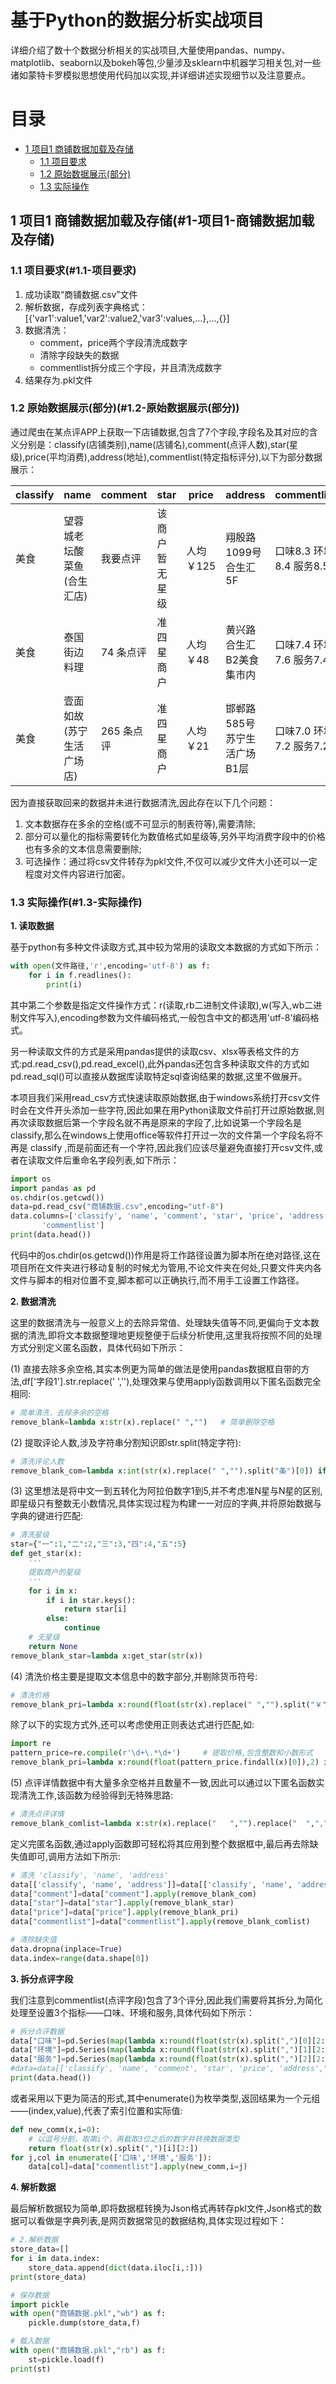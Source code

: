 # 基于Python的数据分析实战项目
详细介绍了数十个数据分析相关的实战项目,大量使用pandas、numpy、matplotlib、seaborn以及bokeh等包,少量涉及sklearn中机器学习相关包,对一些诸如蒙特卡罗模拟思想使用代码加以实现,并详细讲述实现细节以及注意要点。
# 目录

* [1 项目1 商铺数据加载及存储](#1-项目1-商铺数据加载及存储)
   * [1.1 项目要求](#1.1-项目要求)
   * [1.2 原始数据展示(部分)](#1.2-原始数据展示(部分))
   * [1.3 实际操作](#1.3-实际操作)

## 1 项目1 商铺数据加载及存储(#1-项目1-商铺数据加载及存储)

### 1.1 项目要求(#1.1-项目要求)
1. 成功读取“商铺数据.csv”文件
2. 解析数据，存成列表字典格式：[{'var1':value1,'var2':value2,'var3':values,...},...,{}]
3. 数据清洗：
    * comment，price两个字段清洗成数字
    * 清除字段缺失的数据
    * commentlist拆分成三个字段，并且清洗成数字
4. 结果存为.pkl文件

### 1.2 原始数据展示(部分)(#1.2-原始数据展示(部分))
通过爬虫在某点评APP上获取一下店铺数据,包含了7个字段,字段名及其对应的含义分别是：classify(店铺类别),name(店铺名),comment(点评人数),star(星级),price(平均消费),address(地址),commentlist(特定指标评分),以下为部分数据展示：

classify | name | comment | star | price | address | commentlist
----- | ----- | ----- | ----- | ----- | ----- | -----
美食 | 望蓉城老坛酸菜鱼(合生汇店)	| 我要点评 | 该商户暂无星级 | 人均 ￥125 | 翔殷路1099号合生汇5F |	口味8.3 环境8.4 服务8.5
美食 | 泰国街边料理 | 74 条点评 | 准四星商户 | 人均 ￥48 | 黄兴路合生汇B2美食集市内 | 口味7.4 环境7.6 服务7.4
美食 | 壹面如故(苏宁生活广场店) | 265 条点评 | 准四星商户 | 人均 ￥21 | 邯郸路585号苏宁生活广场B1层 | 口味7.0 环境7.2 服务7.2

因为直接获取回来的数据并未进行数据清洗,因此存在以下几个问题：
1. 文本数据存在多余的空格(或不可显示的制表符等),需要清除;
2. 部分可以量化的指标需要转化为数值格式如星级等,另外平均消费字段中的价格也有多余的文本信息需要删除;
3. 可选操作：通过将csv文件转存为pkl文件,不仅可以减少文件大小还可以一定程度对文件内容进行加密。

### 1.3 实际操作(#1.3-实际操作)

**1. 读取数据**

基于python有多种文件读取方式,其中较为常用的读取文本数据的方式如下所示：
```python
with open(文件路径,'r',encoding='utf-8') as f:
    for i in f.readlines():
        print(i)
```
其中第二个参数是指定文件操作方式：r(读取,rb二进制文件读取),w(写入,wb二进制文件写入),encoding参数为文件编码格式,一般包含中文的都选用'utf-8'编码格式。

另一种读取文件的方式是采用pandas提供的读取csv、xlsx等表格文件的方式:pd.read_csv(),pd.read_excel(),此外pandas还包含多种读取文件的方式如pd.read_sql()可以直接从数据库读取特定sql查询结果的数据,这里不做展开。

本项目我们采用read_csv方式快速读取原始数据,由于windows系统打开csv文件时会在文件开头添加一些字符,因此如果在用Python读取文件前打开过原始数据,则再次读取数据后第一个字段名就不再是原来的字段了,比如说第一个字段名是classify,那么在windows上使用office等软件打开过一次的文件第一个字段名将不再是 classify
,而是前面还有一个字符,因此我们应该尽量避免直接打开csv文件,或者在读取文件后重命名字段列表,如下所示：

```python
import os
import pandas as pd
os.chdir(os.getcwd())
data=pd.read_csv("商铺数据.csv",encoding="utf-8")
data.columns=['classify', 'name', 'comment', 'star', 'price', 'address',
       'commentlist']
print(data.head())
```
代码中的os.chdir(os.getcwd())作用是将工作路径设置为脚本所在绝对路径,这在项目所在文件夹进行移动复制的时候尤为管用,不论文件夹在何处,只要文件夹内各文件与脚本的相对位置不变,脚本都可以正确执行,而不用手工设置工作路径。

**2. 数据清洗**

这里的数据清洗与一般意义上的去除异常值、处理缺失值等不同,更偏向于文本数据的清洗,即将文本数据整理地更规整便于后续分析使用,这里我将按照不同的处理方式分别定义匿名函数，具体代码如下所示：

(1) 直接去除多余空格,其实本例更为简单的做法是使用pandas数据框自带的方法,df['字段1'].str.replace(' ',''),处理效果与使用apply函数调用以下匿名函数完全相同:
```python
# 简单清洗，去除多余的空格
remove_blank=lambda x:str(x).replace(" ","")   # 简单删除空格
```
(2) 提取评论人数,涉及字符串分割知识即str.split(特定字符):
```python
# 清洗评论人数
remove_blank_com=lambda x:int(str(x).replace(" ","").split("条")[0]) if "条" in str(x) else None     # 提取评论人数
```
(3) 这里想法是将中文一到五转化为阿拉伯数字1到5,并不考虑准N星与N星的区别,即星级只有整数无小数情况,具体实现过程为构建一一对应的字典,并将原始数据与字典的键进行匹配:
```python
# 清洗星级
star={"一":1,"二":2,"三":3,"四":4,"五":5}
def get_star(x):
    '''
    提取商户的星级
    '''
    for i in x:
        if i in star.keys():
            return star[i]
        else:
            continue
    # 无星级
    return None
remove_blank_star=lambda x:get_star(str(x))
```
(4) 清洗价格主要是提取文本信息中的数字部分,并剔除货币符号:
```python
# 清洗价格
remove_blank_pri=lambda x:round(float(str(x).replace(" ","").split("￥")[1]),2) if "￥" in str(x) else None   # 提取价钱
```
除了以下的实现方式外,还可以考虑使用正则表达式进行匹配,如:
```python
import re
pattern_price=re.compile(r'\d+\.*\d+')     # 提取价格,包含整数和小数形式
remove_blank_pri=lambda x:round(float(pattern_price.findall(x)[0]),2) if pattern_price.findall(x) else None   # 提取价钱
```
(5) 点评详情数据中有大量多余空格并且数量不一致,因此可以通过以下匿名函数实现清洗工作,该函数为经验得到无特殊思路:
```python
# 清洗点评详情
remove_blank_comlist=lambda x:str(x).replace("   ","").replace("  ",",").replace(",,",",")
```
定义完匿名函数,通过apply函数即可轻松将其应用到整个数据框中,最后再去除缺失值即可,调用方法如下所示:
```python
# 清洗 'classify', 'name', 'address'
data[['classify', 'name', 'address']]=data[['classify', 'name', 'address']].applymap(remove_blank)
data["comment"]=data["comment"].apply(remove_blank_com)
data["star"]=data["star"].apply(remove_blank_star)
data["price"]=data["price"].apply(remove_blank_pri)
data["commentlist"]=data["commentlist"].apply(remove_blank_comlist)

# 清除缺失值
data.dropna(inplace=True)
data.index=range(data.shape[0])
```

**3. 拆分点评字段**

我们注意到commentlist(点评字段)包含了3个评分,因此我们需要将其拆分,为简化处理至设置3个指标——口味、环境和服务,具体代码如下所示：

```python
# 拆分点评数据
data["口味"]=pd.Series(map(lambda x:round(float(str(x).split(",")[0][2:]),1),data["commentlist"]))   # 常数不可迭代，因此不能将 0,1,2作为参数传入lambda
data["环境"]=pd.Series(map(lambda x:round(float(str(x).split(",")[1][2:]),1),data["commentlist"]))
data["服务"]=pd.Series(map(lambda x:round(float(str(x).split(",")[2][2:]),1),data["commentlist"]))
#data=data[['classify', 'name', 'comment', 'star', 'price', 'address',"口味","环境","服务"]]
print(data.head())
```
或者采用以下更为简洁的形式,其中enumerate()为枚举类型,返回结果为一个元组——(index,value),代表了索引位置和实际值:

```python
def new_comm(x,i=0):
    # 以逗号分割，取第i个，再截取3位之后的数字并转换数据类型
    return float(str(x).split(",")[i][2:])
for j,col in enumerate(['口味','环境','服务']):
    data[col]=data["commentlist"].apply(new_comm,i=j)
```

**4. 解析数据**

最后解析数据较为简单,即将数据框转换为Json格式再转存pkl文件,Json格式的数据可以看做是字典列表,是网页数据常见的数据结构,具体实现过程如下：

```python
# 2.解析数据
store_data=[]
for i in data.index:
    store_data.append(dict(data.iloc[i,:]))
print(store_data)

# 保存数据
import pickle
with open("商铺数据.pkl","wb") as f:
    pickle.dump(store_data,f)

# 载入数据
with open("商铺数据.pkl","rb") as f:
    st=pickle.load(f)
print(st)
```
